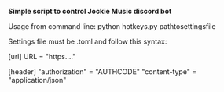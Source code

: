 **Simple script to control Jockie Music discord bot**

Usage from command line: python hotkeys.py pathtosettingsfile

Settings file must be .toml and follow this syntax:

[url]
URL = "https...."

[header]
"authorization" = "AUTHCODE"
"content-type" = "application/json"